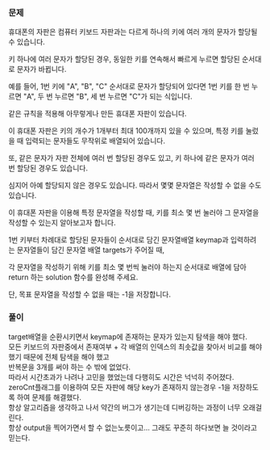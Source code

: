 ### 문제

휴대폰의 자판은 컴퓨터 키보드 자판과는 다르게 하나의 키에 여러 개의 문자가 할당될 수 있습니다.    

키 하나에 여러 문자가 할당된 경우, 동일한 키를 연속해서 빠르게 누르면 할당된 순서대로 문자가 바뀝니다.   

예를 들어, 1번 키에 "A", "B", "C" 순서대로 문자가 할당되어 있다면 1번 키를 한 번 누르면 "A", 두 번 누르면 "B", 세 번 누르면 "C"가 되는 식입니다.   

같은 규칙을 적용해 아무렇게나 만든 휴대폰 자판이 있습니다.   

이 휴대폰 자판은 키의 개수가 1개부터 최대 100개까지 있을 수 있으며, 특정 키를 눌렀을 때 입력되는 문자들도 무작위로 배열되어 있습니다.    

또, 같은 문자가 자판 전체에 여러 번 할당된 경우도 있고, 키 하나에 같은 문자가 여러 번 할당된 경우도 있습니다.    

심지어 아예 할당되지 않은 경우도 있습니다. 따라서 몇몇 문자열은 작성할 수 없을 수도 있습니다.

이 휴대폰 자판을 이용해 특정 문자열을 작성할 때, 키를 최소 몇 번 눌러야 그 문자열을 작성할 수 있는지 알아보고자 합니다.   

1번 키부터 차례대로 할당된 문자들이 순서대로 담긴 문자열배열 keymap과 입력하려는 문자열들이 담긴 문자열 배열 targets가 주어질 때,    

각 문자열을 작성하기 위해 키를 최소 몇 번씩 눌러야 하는지 순서대로 배열에 담아 return 하는 solution 함수를 완성해 주세요.

단, 목표 문자열을 작성할 수 없을 때는 -1을 저장합니다.   



### 풀이

target배열을 순환시키면서 keymap에 존재하는 문자가 있는지 탐색을 해야 했다.   
모든 키보드의 자판중에서 존재여부 + 각 배열의 인덱스의 최솟값을 찾아서 비교를 해야 했기 때문에 전체 탐색을 해야 했고   
반복문을 3개를 써야 하는 수 밖에 없었다.   
따라서 시간초과가 나려나 고민을 했었는데 다행히도 시간은 넉넉히 주어졌다.   
zeroCnt플래그를 이용하여 모든 자판에 해당 key가 존재하지 않는경우 -1을 저장하도록 하여 문제를 해결했다.   
항상 알고리즘을 생각하고 나서 약간의 버그가 생기는데 디버깅하는 과정이 너무 오래걸린다.   
항상 output을 찍어가면서 할 수 없는노릇이고... 그래도 꾸준히 하다보면 늘 것이라고 믿는다.
